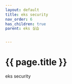 ```yaml
---
layout: default
title: eks security
nav_order: 6
has_children: true
parent: eks 실습


---
```


# {{ page.title }}

<div class="summary">
eks security
</div>

